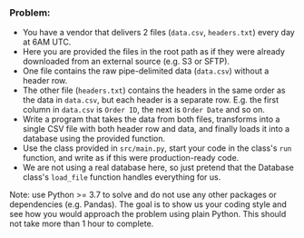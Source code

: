 ### Problem:
- You have a vendor that delivers 2 files (`data.csv`, `headers.txt`) every day at 6AM UTC. 
- Here you are provided the files in the root path as if they were already downloaded from an external source (e.g. S3 or SFTP).
- One file contains the raw pipe-delimited data (`data.csv`) without a header row.
- The other file (`headers.txt`) contains the headers in the same order as the data in `data.csv`, but each header is a separate row. 
E.g. the first column in `data.csv` is `Order ID`, the next is `Order Date` and so on.
- Write a program that takes the data from both files, transforms into a single CSV file with both header row and data, and finally loads it into a database using the provided function.
- Use the class provided in `src/main.py`, start your code in the class's `run` function, and write as if this were production-ready code. 
- We are not using a real database here, so just pretend that the Database class's `load_file` function handles everything for us.

Note: use Python >= 3.7 to solve and do not use any other packages or dependencies (e.g. Pandas). The goal is to show us your coding style
and see how you would approach the problem using plain Python. This should not take more than 1 hour to complete. 
